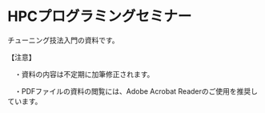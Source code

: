 # HPCプログラミングセミナー
チューニング技法入門の資料です。

【注意】

　・資料の内容は不定期に加筆修正されます。

　・PDFファイルの資料の閲覧には、Adobe Acrobat Readerのご使用を推奨しています。
